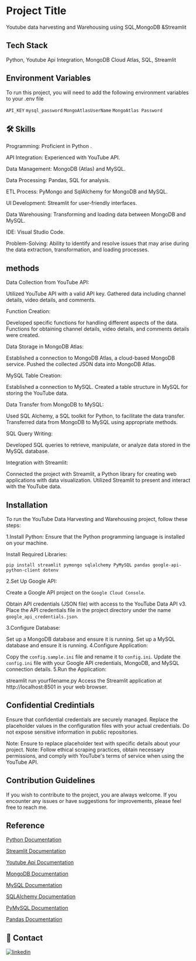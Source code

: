 
# Project Title

Youtube data harvesting and Warehousing using SQL,MongoDB &Streamlit


## Tech Stack

Python,
Youtube Api Integration,
MongoDB Cloud Atlas,
SQL,
Streamlit



## Environment Variables

To run this project, you will need to add the following environment variables to your .env file

`API_KEY`
`mysql_password`
`MongoAtlasUserName`
`MongoAtlas Password`



## 🛠 Skills
Programming: Proficient in Python .

API Integration: Experienced with YouTube API.

Data Management: MongoDB (Atlas) and MySQL.

Data Processing: Pandas, SQL for analysis.

ETL Process: PyMongo and SqlAlchemy for MongoDB and MySQL.

UI Development: Streamlit for user-friendly interfaces.

Data Warehousing: Transforming and loading data between MongoDB and MySQL.

IDE: Visual Studio Code.

Problem-Solving:
Ability to identify and resolve issues that may arise during the data extraction, transformation, and loading processes.






## methods
Data Collection from YouTube API:

Utilized YouTube API with a valid API key.
Gathered data including channel details, video details, and comments.

Function Creation:

Developed specific functions for handling different aspects of the data.
Functions for obtaining channel details, video details, and comments details were created.

Data Storage in MongoDB Atlas:

Established a connection to MongoDB Atlas, a cloud-based MongoDB service.
Pushed the collected JSON data into MongoDB Atlas.

MySQL Table Creation:

Established a connection to MySQL.
Created a table structure in MySQL for storing the YouTube data.

Data Transfer from MongoDB to MySQL:

Used SQL Alchemy, a SQL toolkit for Python, to facilitate the data transfer.
Transferred data from MongoDB to MySQL using appropriate methods.

SQL Query Writing:

Developed SQL queries to retrieve, manipulate, or analyze data stored in the MySQL database.

Integration with Streamlit:

Connected the project with Streamlit, a Python library for creating web applications with data visualization.
Utilized Streamlit to present and interact with the YouTube data.




## Installation 

To run the YouTube Data Harvesting and Warehousing project, follow these steps:

1.Install Python: Ensure that the Python programming language is installed on your machine.

Install Required Libraries:

```pip install streamlit pymongo sqlalchemy PyMySQL pandas google-api-python-client dotenv```

2.Set Up Google API:

Create a Google API project on the `Google Cloud Console`.

Obtain API credentials (JSON file) with access to the YouTube Data API v3.
Place the API credentials file in the project directory under the name `google_api_credentials.json`.

3.Configure Database:

Set up a MongoDB database and ensure it is running.
Set up a MySQL database and ensure it is running.
4.Configure Application:

Copy the `config.sample.ini` file and rename it to `config.ini`.
Update the `config.ini` file with your Google API credentials, MongoDB, and MySQL connection details.
5.Run the Application:

streamlit run yourfilename.py
Access the Streamlit application at http://localhost:8501 in your web browser.
    
## Confidential Credintials

Ensure that confidential credentials are securely managed. Replace the placeholder values in the configuration files with your actual credentials. Do not expose sensitive information in public repositories.

Note: Ensure to replace placeholder text with specific details about your project. Note: Follow ethical scraping practices, obtain necessary permissions, and comply with YouTube's terms of service when using the YouTube API.



## Contribution Guidelines

If you wish to contribute to the project, you are always welcome. If you encounter any issues or have suggestions for improvements, please feel free to reach me.




## Reference

[Python Documentation](https://docs.python.org/3/)

[Streamlit Documentation](https://docs.streamlit.io/library/api-reference)

[Youtube Api Documentation](https://developers.google.com/youtube/v3/docs/)

[MongoDB Documentation](https://www.mongodb.com/docs/)

[MySQL Documentation](https://dev.mysql.com/doc/)

[SQLAlchemy Documentation](https://docs.sqlalchemy.org/en/20/)

[PyMySQL Documentation](https://pymysql.readthedocs.io/en/latest/)

[Pandas Documentation](https://pandas.pydata.org/docs/)


## 🔗 Contact

[![linkedin](https://img.shields.io/badge/linkedin-0A66C2?style=for-the-badge&logo=linkedin&logoColor=white)](https://www.linkedin.com/in/shobana-v-534b472a2/)


